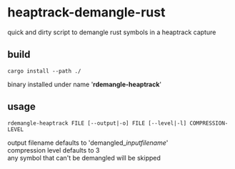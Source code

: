 # heaptrack-demangle-rust
quick and dirty script to demangle rust symbols in a heaptrack capture

## build
```
cargo install --path ./
```
binary installed under name '**rdemangle-heaptrack**'

## usage

```
rdemangle-heaptrack FILE [--output|-o] FILE [--level|-l] COMPRESSION-LEVEL
```
output filename defaults to 'demangled_*inputfilename*'  
compression level defaults to 3  
any symbol that can't be demangled will be skipped